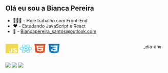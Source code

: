 ## Olá eu sou a Bianca Pereira

- 👩🏻‍💻 - Hoje trabalho com Front-End
- ❤️ - Estudando JavaScript e React
- 📧 - Biancapereira_santos@outlook.com

<div style="display: inline_block"><br>
  <img align="center" alt="Bianca-Js" height="30" width="40" src="https://raw.githubusercontent.com/devicons/devicon/master/icons/javascript/javascript-plain.svg">
  <img align="center" alt="Rafa-React" height="30" width="40" src="https://raw.githubusercontent.com/devicons/devicon/master/icons/react/react-original.svg">
  <img align="center" alt="Rafa-HTML" height="30" width="40" src="https://raw.githubusercontent.com/devicons/devicon/master/icons/html5/html5-original.svg">
  <img align="center" alt="Rafa-CSS" height="30" width="40"  src="https://raw.githubusercontent.com/devicons/devicon/master/icons/css3/css3-original.svg">
  <img align="right" alt="Bia-anime" height="150" style="border-radius:50px;" src="https://i.imgur.com/59vK52I.png">
</div>


##

<div> 
  
  <a href="https://www.instagram.com/bianc_px/" target="_blank"><img src="https://img.shields.io/badge/-Instagram-%23E4405F?style=for-the-badge&logo=instagram&logoColor=white" target="_blank"></a>
  <a href = "mailto:biancapereira_santos@outlook.com"><img src="https://img.shields.io/badge/-Gmail-%23333?style=for-the-badge&logo=gmail&logoColor=white" target="_blank"></a>
  <a href="https://www.linkedin.com/in/biancaspereira/" target="_blank"><img src="https://img.shields.io/badge/-LinkedIn-%230077B5?style=for-the-badge&logo=linkedin&logoColor=white" target="_blank"></a> 
  
</div>
